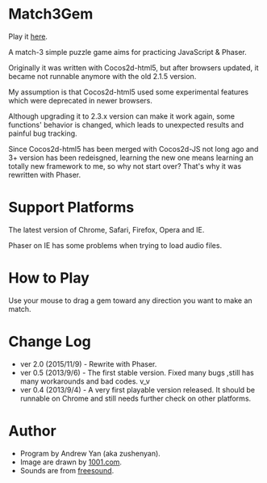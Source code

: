 Match3Gem
=========

Play it [here](http://zushenyan.github.io/Match3Gem/dist/html/index.html).

A match-3 simple puzzle game aims for practicing JavaScript & Phaser.

Originally it was written with Cocos2d-html5, but after browsers updated, it became not runnable anymore with the old 2.1.5 version.

My assumption is that Cocos2d-html5 used some experimental features which were deprecated in newer browsers.

Although upgrading it to 2.3.x version can make it work again, some functions' behavior is changed, which leads to unexpected results and painful bug tracking.

Since Cocos2d-html5 has been merged with Cocos2d-JS not long ago and 3+ version has been redeisgned, learning the new one means learning an totally new framework to me, so why not start over? That's why it was rewritten with Phaser.

Support Platforms
===
The latest version of Chrome, Safari, Firefox, Opera and IE.

Phaser on IE has some problems when trying to load audio files.

How to Play
===
Use your mouse to drag a gem toward any direction you want to make an match.

Change Log
===
* ver 2.0 (2015/11/9) - Rewrite with Phaser.
* ver 0.5 (2013/9/6) - The first stable version. Fixed many bugs ,still has many workarounds and bad codes. v_v
* ver 0.4 (2013/9/4) - A very first playable version released. It should be runnable on Chrome and still needs further check on other platforms.

Author
===
* Program by Andrew Yan (aka zushenyan).
* Image are drawn by [1001.com](http://1001.com).
* Sounds are from [freesound](http://www.freesound.org).
